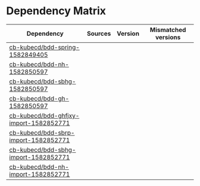 # Dependency Matrix

Dependency | Sources | Version | Mismatched versions
---------- | ------- | ------- | -------------------
[cb-kubecd/bdd-spring-1582849405](https://github.com/cb-kubecd/bdd-spring-1582849405.git) |  | []() | 
[cb-kubecd/bdd-nh-1582850597](https://github.com/cb-kubecd/bdd-nh-1582850597.git) |  | []() | 
[cb-kubecd/bdd-sbhg-1582850597](https://github.com/cb-kubecd/bdd-sbhg-1582850597.git) |  | []() | 
[cb-kubecd/bdd-gh-1582850597](https://github.com/cb-kubecd/bdd-gh-1582850597.git) |  | []() | 
[cb-kubecd/bdd-ghfjxy-import-1582852771](https://github.com/cb-kubecd/bdd-ghfjxy-import-1582852771.git) |  | []() | 
[cb-kubecd/bdd-sbrp-import-1582852771](https://github.com/cb-kubecd/bdd-sbrp-import-1582852771.git) |  | []() | 
[cb-kubecd/bdd-sbhg-import-1582852771](https://github.com/cb-kubecd/bdd-sbhg-import-1582852771.git) |  | []() | 
[cb-kubecd/bdd-nh-import-1582852771](https://github.com/cb-kubecd/bdd-nh-import-1582852771.git) |  | []() | 
